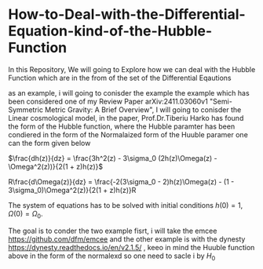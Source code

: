# How-to-Deal-with-the-Differential-Equation-kind-of-the-Hubble-Function

In this Repository, We will going to Explore how we can deal with the Hubble Function which are in the from of the set of the Differential Eqautions

as an example, i will going to conisder the example the example which has been considered one of my Review Paper arXiv:2411.03060v1 "Semi-Symmetric Metric Gravity: A Brief Overview", I will going to conisder the  Linear cosmological model, in the paper, Prof.Dr.Tiberiu Harko has found the form of the Hubble function, where the Hubble paramter has been condiered in the form of the Normalaized form of the Huuble paramer one can the form given below



$\frac{dh(z)}{dz} = \frac{3h^2(z) - 3\sigma_0 (2h(z)\Omega(z) - \Omega^2(z))}{2(1 + z)h(z)}$

R\frac{d\Omega(z)}{dz} = \frac{-2(3\sigma_0 - 2)h(z)\Omega(z) - (1 - 3\sigma_0)\Omega^2(z)}{2(1 + z)h(z)}R

The system of equations has to be solved with initial conditions $h(0) = 1$, $\Omega(0)=\Omega_0$.

The goal is to conder the two example fisrt, i will take the emcee https://github.com/dfm/emcee and the other example is with the dynesty https://dynesty.readthedocs.io/en/v2.1.5/ , keeo in mind the Huuble function above in the form of the normalexd so one need to sacle i by $H_0$
